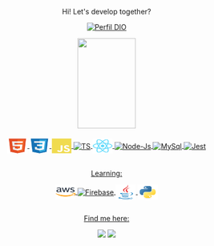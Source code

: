 <div align="center">
<p>Hi! Let's develop together?</p>
</div>

<div align="center">

[![Perfil DIO](https://img.shields.io/badge/-Meu%20Perfil%20na%20DIO-30A3DC?style=for-the-badge)](https://www.dio.me/users/jilmayumieu)
</div>

<div align="center">
  <a href="https://github.com/JilMayumiMoutinho">
  <img height="180em" width="48%" src="https://github-readme-stats.vercel.app/api?username=JilMayumiMoutinho&show_icons=true&theme=dracula&include_all_commits=true&count_private=true"/>
<!--  <img height="180em" width="48%" src="https://github-readme-stats.vercel.app/api/top-langs/?username=JilMayumiMoutinho&layout=compact&langs_count=7&theme=dracula"/>
-->
</div>
<div align="center" style="display: inline_block"><br>
<img align="center" alt="HTML" height="30" width="40" src="https://raw.githubusercontent.com/devicons/devicon/master/icons/html5/html5-original.svg">
<img align="center" alt="CSS" height="30" width="40" src="https://raw.githubusercontent.com/devicons/devicon/master/icons/css3/css3-original.svg">
<img align="center" alt="Js" height="30" width="40" src="https://raw.githubusercontent.com/devicons/devicon/master/icons/javascript/javascript-plain.svg">
<img align="center" alt="TS" height="30" width="40" src="https://cdn.jsdelivr.net/gh/devicons/devicon/icons/typescript/typescript-plain.svg">
<img align="center" alt="React" height="30" width="40" src="https://raw.githubusercontent.com/devicons/devicon/master/icons/react/react-original.svg">
<img align="center" alt="Node-Js" height="30" width="40" src="https://cdn.jsdelivr.net/gh/devicons/devicon/icons/nodejs/nodejs-original.svg">
<img align="center" alt="MySql" height="30" width="40" src="https://cdn.jsdelivr.net/gh/devicons/devicon/icons/mysql/mysql-plain.svg">
<img align="center" alt="Jest" height="30" width="40" src="https://cdn.jsdelivr.net/gh/devicons/devicon/icons/jest/jest-plain.svg">
<br></br>
<p>Learning:</p>
<img align="center" alt="AWS" height="30" width="40" src="https://github.com/devicons/devicon/blob/v2.16.0/icons/amazonwebservices/amazonwebservices-original-wordmark.svg">
<img align="center" alt="Firebase" height="30" width="40" src="https://cdn.jsdelivr.net/gh/devicons/devicon/icons/firebase/firebase-plain.svg">
<img align="center" alt="Java" height="30" width="40" src="https://github.com/devicons/devicon/blob/v2.15.1/icons/java/java-original.svg">
<img align="center" alt="Python" height="30" width="40" src="https://github.com/devicons/devicon/blob/v2.15.1/icons/python/python-original.svg">
</div>

  ##
 
<div align="center"> 

<p>Find me here:</p>
<a href = "mailto:jilmayumieu@gmail.com"><img src="https://img.shields.io/badge/Gmail-D14836?style=for-the-badge&logo=gmail&logoColor=white" target="_blank"></a>
<a href="https://www.linkedin.com/in/jil-mayumi-moutinho-162b2282/" target="_blank"><img src="https://img.shields.io/badge/-LinkedIn-%230077B5?style=for-the-badge&logo=linkedin&logoColor=white" target="_blank"></a> 
</p>
 
</div>